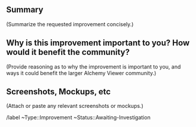 ## Summary
(Summarize the requested improvement concisely.)

## Why is this improvement important to you? How would it benefit the community?
(Provide reasoning as to why the improvement is important to you, and ways it could benefit the larger Alchemy Viewer community.)

## Screenshots, Mockups, etc
(Attach or paste any relevant screenshots or mockups.)

/label ~Type::Improvement ~Status::Awaiting-Investigation